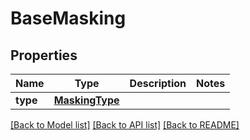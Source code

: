 # BaseMasking

## Properties
Name | Type | Description | Notes
------------ | ------------- | ------------- | -------------
**type** | [**MaskingType**](MaskingType.md) |  | 

[[Back to Model list]](../README.md#documentation-for-models) [[Back to API list]](../README.md#documentation-for-api-endpoints) [[Back to README]](../README.md)

